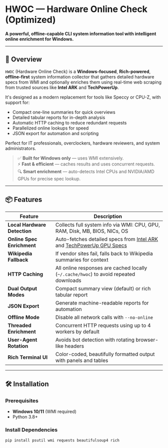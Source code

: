 # HWOC — Hardware Online Check (Optimized)

**A powerful, offline-capable CLI system information tool with intelligent online enrichment for Windows.**

---

## 🚀 Overview

`HWOC` (Hardware Online Check) is a **Windows-focused**, **Rich-powered**, **offline-first** system information collector that gathers detailed hardware specs from WMI and optionally enriches them using real-time web scraping from trusted sources like **Intel ARK** and **TechPowerUp**.

It's designed as a modern replacement for tools like Speccy or CPU-Z, with support for:
- Compact one-line summaries for quick overviews
- Detailed tabular reports for in-depth analysis
- Automatic HTTP caching to reduce redundant requests
- Parallelized online lookups for speed
- JSON export for automation and scripting

Perfect for IT professionals, overclockers, hardware reviewers, and system administrators.

> ✅ **Built for Windows only** — uses WMI extensively.  
> ⚡ **Fast & efficient** — caches results and uses concurrent requests.  
> 🔍 **Smart enrichment** — auto-detects Intel CPUs and NVIDIA/AMD GPUs for precise spec lookup.

---

## 📦 Features

| Feature | Description |
|--------|-------------|
| **Local Hardware Detection** | Collects full system info via WMI: CPU, GPU, RAM, Disk, MB, BIOS, NICs, OS |
| **Online Spec Enrichment** | Auto-fetches detailed specs from [Intel ARK](https://ark.intel.com) and [TechPowerUp GPU Specs](https://www.techpowerup.com/gpu-specs/) |
| **Wikipedia Fallback** | If vendor sites fail, falls back to Wikipedia summaries for context |
| **HTTP Caching** | All online responses are cached locally (`~/.cache/hwoc`) to avoid repeated downloads |
| **Dual Output Modes** | Compact summary view (default) or rich tabular report |
| **JSON Export** | Generate machine-readable reports for automation |
| **Offline Mode** | Disable all network calls with `--no-online` |
| **Threaded Enrichment** | Concurrent HTTP requests using up to 4 workers by default |
| **User-Agent Rotation** | Avoids bot detection with rotating browser-like headers |
| **Rich Terminal UI** | Color-coded, beautifully formatted output with panels and tables |

---

## 🛠️ Installation

### Prerequisites
- **Windows 10/11** (WMI required)
- Python 3.8+

### Install Dependencies
```bash
pip install psutil wmi requests beautifulsoup4 rich
